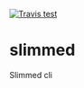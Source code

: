 [![Travis test](https://travis-ci.org/Soldy/slimmed.svg?branch=master)](https://travis-ci.org/github/Soldy/slimmed)

# slimmed
Slimmed cli

